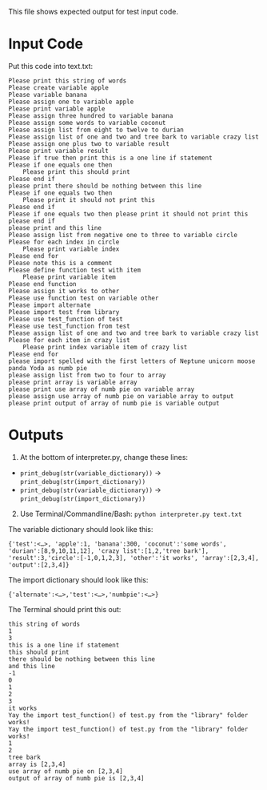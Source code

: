 This file shows expected output for test input code.

# Input Code

Put this code into text.txt:

```
Please print this string of words
Please create variable apple
Please variable banana
Please assign one to variable apple
Please print variable apple
Please assign three hundred to variable banana
Please assign some words to variable coconut
Please assign list from eight to twelve to durian
Please assign list of one and two and tree bark to variable crazy list
Please assign one plus two to variable result
Please print variable result
Please if true then print this is a one line if statement
Please if one equals one then
    Please print this should print
Please end if
please print there should be nothing between this line
Please if one equals two then
    Please print it should not print this
Please end if
Please if one equals two then please print it should not print this please end if
please print and this line
Please assign list from negative one to three to variable circle
Please for each index in circle
    Please print variable index
Please end for
Please note this is a comment
Please define function test with item
    Please print variable item
Please end function
Please assign it works to other
Please use function test on variable other
Please import alternate
Please import test from library
Please use test_function of test
Please use test_function from test
Please assign list of one and two and tree bark to variable crazy list
Please for each item in crazy list
    Please print index variable item of crazy list
Please end for
please import spelled with the first letters of Neptune unicorn moose panda Yoda as numb pie
please assign list from two to four to array
please print array is variable array
please print use array of numb pie on variable array
please assign use array of numb pie on variable array to output
please print output of array of numb pie is variable output
```

# Outputs

1. At the bottom of interpreter.py, change these lines:
  * `print_debug(str(variable_dictionary))` -> `print_debug(str(import_dictionary))`
  * `print_debug(str(variable_dictionary))` -> `print_debug(str(import_dictionary))`
2. Use Terminal/Commandline/Bash: `python interpreter.py text.txt`

The variable dictionary should look like this:

```
{'test':<…>, 'apple':1, 'banana':300, 'coconut':'some words', 'durian':[8,9,10,11,12], 'crazy list':[1,2,'tree bark'], 'result':3,'circle':[-1,0,1,2,3], 'other':'it works', 'array':[2,3,4], 'output':[2,3,4]}
```

The import dictionary should look like this:

```
{'alternate':<…>,'test':<…>,'numbpie':<…>}
```

The Terminal should print this out:

```
this string of words
1
3
this is a one line if statement
this should print
there should be nothing between this line
and this line
-1
0
1
2
3
it works
Yay the import test_function() of test.py from the "library" folder works!
Yay the import test_function() of test.py from the "library" folder works!
1
2
tree bark
array is [2,3,4]
use array of numb pie on [2,3,4]
output of array of numb pie is [2,3,4]
```